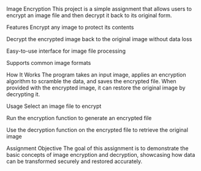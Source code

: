 Image Encryption
This project is a simple assignment that allows users to encrypt an image file and then decrypt it back to its original form.

Features
Encrypt any image to protect its contents

Decrypt the encrypted image back to the original image without data loss

Easy-to-use interface for image file processing

Supports common image formats

How It Works
The program takes an input image, applies an encryption algorithm to scramble the data, and saves the encrypted file. When provided with the encrypted image, it can restore the original image by decrypting it.

Usage
Select an image file to encrypt

Run the encryption function to generate an encrypted file

Use the decryption function on the encrypted file to retrieve the original image

Assignment Objective
The goal of this assignment is to demonstrate the basic concepts of image encryption and decryption, showcasing how data can be transformed securely and restored accurately.
